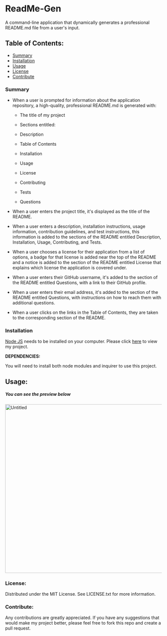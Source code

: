# ReadMe-Gen

A command-line application that dynamically generates a professional README.md file from a user's input.

## Table of Contents:
* [Summary](#summary)
* [Installation](#installation)
* [Usage](#usage)
* [License](#license)
* [Contribute](#contribute)

### Summary
* When a user is prompted for information about the application repository, a high-quality, professional README.md is generated with:

   - The title of my project
    
   - Sections entitled:
    
   - Description
    
   - Table of Contents
    
   - Installation
    
   - Usage
    
   - License
    
   - Contributing
    
   - Tests
    
   - Questions

* When a user enters the project title, it's displayed as the title of the README.

* When a user enters a description, installation instructions, usage information, contribution guidelines, and test instructions, this information is added to the sections of the README entitled Description, Installation, Usage, Contributing, and Tests.

* When a user chooses a license for their application from a list of options, a badge for that license is added near the top of the README and a notice is added to the section of the README entitled License that explains which license the application is covered under.

* When a user enters their GitHub username, it's added to the section of the README entitled Questions, with a link to their GitHub profile.

* When a user enters their email address, it's added to the section of the README entitled Questions, with instructions on how to reach them with additional questions.

* When a user clicks on the links in the Table of Contents, they are taken to the corresponding section of the README.

### Installation

[Node JS](https://nodejs.org/en/download/) needs to be installed on your computer.
Please click [here](https://github.com/Borsa8/ReadMe-Gen) to view my project.

**DEPENDENCIES:**

You will need to install both node modules and inquirer to use this project.

## Usage:
##### You can see the preview below
<img width="543" alt="Untitled" src="https://github.com/Borsa8/ReadMe-Gen/assets/129904894/fa93f855-2faf-401e-93c8-a565fab26a8b">


### License:
Distributed under the MIT License. See LICENSE.txt for more information.

### Contribute:
Any contributions are greatly appreciated. If you have any suggestions that would make my project better, please feel free to fork this repo and create a pull request.
